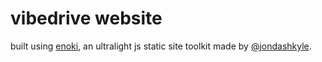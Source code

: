 # vibedrive website

built using [enoki](http://enoki.site), an ultralight js static site toolkit made by [@jondashkyle](https://github.com/jondashkyle).
